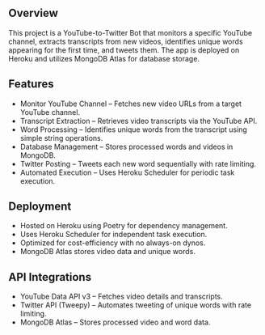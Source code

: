 ## Overview

This project is a YouTube-to-Twitter Bot that monitors a specific YouTube channel, extracts transcripts from new videos, identifies unique words appearing for the first time, and tweets them. The app is deployed on Heroku and utilizes MongoDB Atlas for database storage.

## Features

- Monitor YouTube Channel – Fetches new video URLs from a target YouTube channel.
- Transcript Extraction – Retrieves video transcripts via the YouTube API.
- Word Processing – Identifies unique words from the transcript using simple string operations.
- Database Management – Stores processed words and videos in MongoDB.
- Twitter Posting – Tweets each new word sequentially with rate limiting.
- Automated Execution – Uses Heroku Scheduler for periodic task execution.

## Deployment

- Hosted on Heroku using Poetry for dependency management.
- Uses Heroku Scheduler for independent task execution.
- Optimized for cost-efficiency with no always-on dynos.
- MongoDB Atlas stores video data and unique words.

## API Integrations

- YouTube Data API v3 – Fetches video details and transcripts.
- Twitter API (Tweepy) – Automates tweeting of unique words with rate limiting.
- MongoDB Atlas – Stores processed video and word data.
